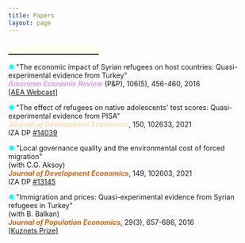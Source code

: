 ```yaml
---
title: Papers
layout: page
---
```


<p><font size="+2"><b><u><font color="LightYellow">Journal articles</font></u></b></font></p>

<p><b><font color="Aqua">&#10033;</font></b> "The economic impact of Syrian refugees on host countries: Quasi-experimental evidence from
Turkey"
<br><i><b><font color="Plum">American Economic Review</font></b></i> (P&P), 106(5), 456-460, 2016
<br><a href="https://www.aeaweb.org/webcasts/2016/refugees">[AEA Webcast]</a>

<p><b><font color="Aqua">&#10033;</font></b> "The effect of refugees on native adolescents' test scores: Quasi-experimental evidence from PISA"
<br><i><b><font color="NavajoWhite">Journal of Development Economics</font></b></i>, 150, 102633, 2021
<br>IZA DP <a href="https://docs.iza.org/dp14039.pdf">#14039</a>

<p><b><font color="Aqua">&#10033;</font></b> "Local governance quality and the environmental cost of forced migration"
<br>(with C.G. Aksoy)
<br><i><b><font color="Chocolate">Journal of Development Economics</font></b></i>, 149, 102603, 2021
<br>IZA DP <a href="https://docs.iza.org/dp13145.pdf">#13145</a>

<p><b><font color="Aqua">&#10033;</font></b> "Immigration and prices: Quasi-experimental evidence from Syrian refugees in Turkey"
<br>(with B. Balkan)
<br><i><b><font color="Chocolate">Journal of Population Economics</font></b></i>, 29(3), 657-686, 2016
<br><a href="https://link.springer.com/article/10.1007/s00148-016-0615-y">[Kuznets Prize]</a>
